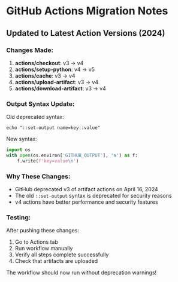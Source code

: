 # GitHub Actions Migration Notes

## Updated to Latest Action Versions (2024)

### Changes Made:

1. **actions/checkout**: v3 → v4
2. **actions/setup-python**: v4 → v5
3. **actions/cache**: v3 → v4
4. **actions/upload-artifact**: v3 → v4
5. **actions/download-artifact**: v3 → v4

### Output Syntax Update:

Old deprecated syntax:
```
echo "::set-output name=key::value"
```

New syntax:
```python
import os
with open(os.environ['GITHUB_OUTPUT'], 'a') as f:
    f.write(f'key=value\n')
```

### Why These Changes:

- GitHub deprecated v3 of artifact actions on April 16, 2024
- The old `::set-output` syntax is deprecated for security reasons
- v4 actions have better performance and security features

### Testing:

After pushing these changes:
1. Go to Actions tab
2. Run workflow manually
3. Verify all steps complete successfully
4. Check that artifacts are uploaded

The workflow should now run without deprecation warnings!